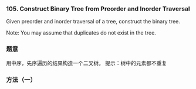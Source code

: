 ### 105\. Construct Binary Tree from Preorder and Inorder Traversal

Given preorder and inorder traversal of a tree, construct the binary tree.

Note:
You may assume that duplicates do not exist in the tree.

### 题意
用中序，先序遍历的结果构造一个二叉树。
提示：树中的元素都不重复

### 方法（一）


